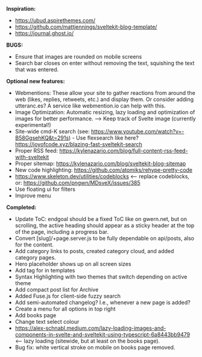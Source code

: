 **Inspiration:**
- https://ubud.aspirethemes.com/
- https://github.com/mattjennings/sveltekit-blog-template/
- https://journal.ghost.io/

**BUGS:**
- Ensure that images are rounded on mobile screens
- Search bar closes on enter without removing the text, squishing the text that was entered. 

**Optional new features:**
- Webmentions: These allow your site to gather reactions from around the web (likes, replies, retweets, etc.) and display them. Or consider adding utteranc.es? A service like webmention.io can help with this.
- Image Optimization: Automatic resizing, lazy loading and optimization of images for better performance. --> Keep track of Svelte image (currently experimental!)
- Site-wide cmd-K search (see: https://www.youtube.com/watch?v=-B58GgsehKQ&t=291s) - Use flexsearch like here? https://joyofcode.xyz/blazing-fast-sveltekit-search
- Proper RSS feed: https://kylenazario.com/blog/full-content-rss-feed-with-sveltekit 
- Proper sitemap: https://kylenazario.com/blog/sveltekit-blog-sitemap 
- New code highlighting: https://github.com/atomiks/rehype-pretty-code 
- https://www.skeleton.dev/utilities/codeblocks <-- replace codeblocks, or: https://github.com/pngwn/MDsveX/issues/385 
- Use floating ui for filters
- Improve menu 

**Completed:**
- Update ToC: endgoal should be a fixed ToC like on gwern.net, but on scrolling, the active heading should appear as a sticky header at the top of the page, including a progress bar.
- Convert [slug]/+page.server.js to be fully dependable on api/posts, also for the content.
- Add category links to posts, created category cloud, and added category pages.
- Hero placeholder shows up on all screen sizes
- Add <A> tag for in templates
- Syntax Highlighting with two themes that switch depending on active theme
- Add compact post list for Archive
- Added Fuse.js for client-side fuzzy search
- Add semi-automated changelog? I.e., whenever a new page is added?
- Create a menu for all options in top right 
- Add books page
- Change text select colour
- https://alex-schnabl.medium.com/lazy-loading-images-and-components-in-svelte-and-sveltekit-using-typescript-6a8443bb9479 <-- lazy loading (sitewide, but at least on the books page). 
- Bug fix: white vertical stroke on mobile on books page removed.
